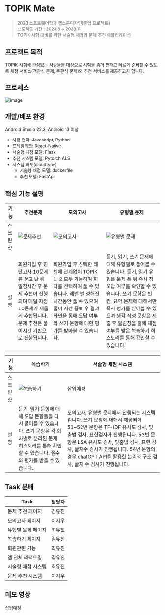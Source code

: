 # TOPIK Mate
> 2023 소프트웨어학과 캡스톤디자인(졸업 프로젝트)\
프로젝트 기간 : 2023.3 ~ 2023.11\
TOPIK 시험 대비를 위한 서술형 채점과 문제 추천 애플리케이션
> 

## 프로젝트 목적

TOPIK 시험에 관심있는 사람들을 대상으로 시험을 좀더 편하고 빠르게 준비할 수 있도록 채점 서비스(객관식 문제, 주관식 문제)와 추천 서비스를 제공하고자 합니다.

## 프로세스
  ![image](https://github.com/ALL-TOPIKMate/.github/assets/86652449/2262f71a-9a5c-48a3-aa43-33e4759969e9)



## 개발/배포 환경

Android Studio 22.3, Android 13 이상 

- 사용 언어: Javascript, Python
- 프레임워크: React-Native
- 서술형 채점 모델: Flask
- 추천 시스템 모델: Pytorch ALS
- 시스템 배포(cloudtype)
    - 서술형 채점 모델: dockerfile
    - 추천 모델: FastApi

## 핵심 기능 설명

| 기능 | 추천문제 | 모의고사 | 유형별 문제 |
| --- | --- | --- | --- |
| 스크린샷 | ![문제추천](https://github.com/ALL-TOPIKMate/.github/assets/86652449/42dd4c7e-872e-4df4-8a6e-eecdafd95578) | ![모의고사](https://github.com/ALL-TOPIKMate/.github/assets/86652449/8275c853-e170-4aa6-86ad-b1603e30a96b) | ![유형별 문제](https://github.com/ALL-TOPIKMate/.github/assets/86652449/a7f5219b-fabc-47bd-bf0a-a1639cf67a8a) |
| 설명 | 회원가입 후 진단고사 10문제를 풀고 난 뒤 일정시간 후 문제 추천이 진행되며 매일 자정 10문제가 새롭게 추천됩니다. 문제 추천은 풀이시간 기반으로 진행됩니다. | 회원가입 후 선택한 레벨에 관계없이 TOPIK 1, 2 모두 가능하며 회차를 선택하여 풀 수 있습니다. 레벨 별 정해진 시간동안 풀 수 있으며 풀이 시간 종료 후 결과화면을 통해 오답 여부와 쓰기 문항에 대한 평가를 받아볼 수 있습니다. | 듣기, 읽기, 쓰기 문제에 대해 유형별로 풀어볼 수 있습니다. 듣기, 읽기 유형은 문제 푼 뒤 즉시 정오답 여부를 확인할 수 있습니다. 쓰기 문항은 빈칸, 요약 문제에 대해서만 즉시 평가를 받아볼 수 있으며 생각 작성 문항은 제출 후 알림창을 통해 채점 여부를 받은  복습하기 히스토리를 통해 확인할 수 있습니다. |

| 기능 | 복습하기 | 서술형 채점 시스템 |
| --- | --- | --- |
| 스크린샷 | ![복습하기](https://github.com/ALL-TOPIKMate/.github/assets/86652449/0f82883b-e588-4b41-b644-f3d31cbd69ff) | 삽입예정 |
| 설명 | 듣기, 읽기 문항에 대해 오답 문항들을 다시 풀어볼 수 있습니다. 쓰기 문항은 각 회차별로 분리된 문제 히스토리를 통해 확인할 수 있습니다. 점수와 평가를 받을 수 있습니다.. | 모의고사, 유형별 문제에서 진행되는 시스템입니다. 쓰기 문항에 대해서 제공되며 51~52번 문항은 TF-IDF 유사도 검사, 맞춤법 검사, 표현검사가 진행됩니다. 53번 문항은 LSA 유사도 검사, 맞춤법 검사, 표현 검사, 글자수 검사가 진행됩니다. 54번 문항의 경우 chatGPT API를 활용한 논리적 구조 검사, 글자 수 검사가 진행됩니다.  |

## Task 분배


| Task | 담당자 |
| --- | --- |
| 문제 추천 페이지 | 김유진 |
| 모의고사 페이지 | 이지우 |
| 유형별 문제 페이지 | 최유진 |
| 복습하기 페이지 | 김유진 |
| 회원관련 기능 | 최유진 |
| 앱 전체 리팩토링 | 김유진 |
| 서술형 채점 시스템 | 최유진 |
| 문제 추천 시스템 | 이지우 |

## 데모 영상
삽입예정
